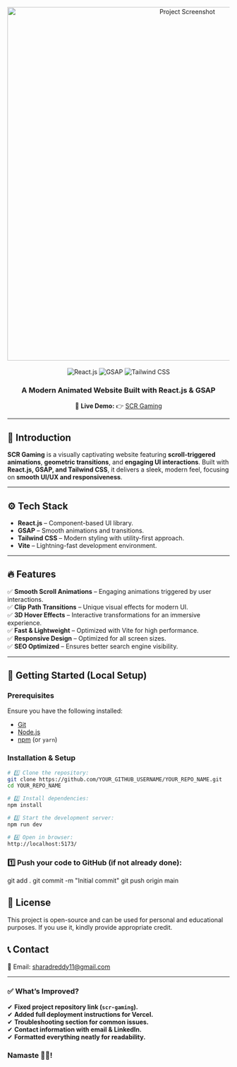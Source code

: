 <div align="center">
  <br />
  
 <!-- Project Showcase Image -->
  <a href="https://scrgaming.vercel.app/" target="_blank">
   <img src="https://github.com/user-attachments/assets/22842cc1-e088-4a25-ad48-5f467b7aeec9" 
     alt="Project Screenshot" width="800">


  </a>
  
  <br />
  <br />

  <div>
    <img src="https://img.shields.io/badge/-React_JS-black?style=for-the-badge&logoColor=white&logo=react&color=61DAFB" alt="React.js" />
    <img src="https://img.shields.io/badge/-GSAP-black?style=for-the-badge&logoColor=white&logo=greensock&color=88CE02" alt="GSAP" />
    <img src="https://img.shields.io/badge/-Tailwind_CSS-black?style=for-the-badge&logoColor=white&logo=tailwindcss&color=06B6D4" alt="Tailwind CSS" />
  </div>

  <h3 align="center">A Modern Animated Website Built with React.js & GSAP</h3>
  
  🌟 **Live Demo:** 👉 [SCR Gaming](https://scrgaming.vercel.app/)
</div>

---

## 📌 Introduction

**SCR Gaming** is a visually captivating website featuring **scroll-triggered animations**, **geometric transitions**, and **engaging UI interactions**. Built with **React.js, GSAP, and Tailwind CSS**, it delivers a sleek, modern feel, focusing on **smooth UI/UX and responsiveness**.

---

## ⚙️ Tech Stack

- **React.js** – Component-based UI library.  
- **GSAP** – Smooth animations and transitions.  
- **Tailwind CSS** – Modern styling with utility-first approach.  
- **Vite** – Lightning-fast development environment.  

---

## 🔥 Features

✅ **Smooth Scroll Animations** – Engaging animations triggered by user interactions.  
✅ **Clip Path Transitions** – Unique visual effects for modern UI.  
✅ **3D Hover Effects** – Interactive transformations for an immersive experience.  
✅ **Fast & Lightweight** – Optimized with Vite for high performance.  
✅ **Responsive Design** – Optimized for all screen sizes.  
✅ **SEO Optimized** – Ensures better search engine visibility.  

---

## 🚀 Getting Started (Local Setup)

### **Prerequisites**
Ensure you have the following installed:
- [Git](https://git-scm.com/)
- [Node.js](https://nodejs.org/en)
- [npm](https://www.npmjs.com/) (or `yarn`)

### **Installation & Setup**
```sh
# 1️⃣ Clone the repository:
git clone https://github.com/YOUR_GITHUB_USERNAME/YOUR_REPO_NAME.git
cd YOUR_REPO_NAME

# 2️⃣ Install dependencies:
npm install

# 3️⃣ Start the development server:
npm run dev

# 4️⃣ Open in browser:
http://localhost:5173/
```

### 1️⃣ Push your code to GitHub (if not already done):
git add .
git commit -m "Initial commit"
git push origin main



## 📜 License
This project is open-source and can be used for personal and educational purposes. If you use it, kindly provide appropriate credit.

## 📞 Contact
📧 Email: sharadreddy11@gmail.com

---

### **✅ What’s Improved?**
✔ **Fixed project repository link (`scr-gaming`).**  
✔ **Added full deployment instructions for Vercel.**  
✔ **Troubleshooting section for common issues.**  
✔ **Contact information with email & LinkedIn.**  
✔ **Formatted everything neatly for readability.**  


### Namaste 🙏🏻!





